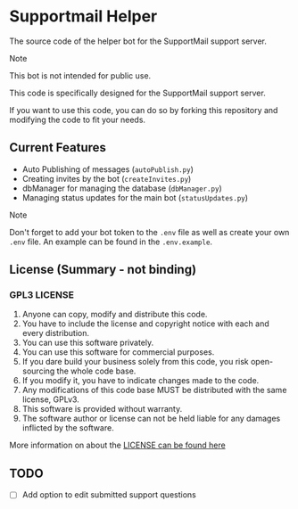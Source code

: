 # Supportmail Helper

The source code of the helper bot for the SupportMail support server.

> [!NOTE]
> This bot is not intended for public use.
>
> This code is specifically designed for the SupportMail support server.

If you want to use this code, you can do so by forking this repository and modifying the code to fit your needs.

## Current Features

- Auto Publishing of messages (`autoPublish.py`)
- Creating invites by the bot (`createInvites.py`)
- dbManager for managing the database (`dbManager.py`)
- Managing status updates for the main bot (`statusUpdates.py`)

> [!NOTE]
> Don't forget to add your bot token to the `.env` file as well as create your own `.env` file.
> An example can be found in the `.env.example`.

## License (Summary - not binding)

### **GPL3 LICENSE**

1. Anyone can copy, modify and distribute this code.
2. You have to include the license and copyright notice with each and every distribution.
3. You can use this software privately.
4. You can use this software for commercial purposes.
5. If you dare build your business solely from this code, you risk open-sourcing the whole code base.
6. If you modify it, you have to indicate changes made to the code.
7. Any modifications of this code base MUST be distributed with the same license, GPLv3.
8. This software is provided without warranty.
9. The software author or license can not be held liable for any damages inflicted by the software.

More information on about the [LICENSE can be found here](http://choosealicense.com/licenses/gpl-3.0/)

## TODO

- [ ] Add option to edit submitted support questions
